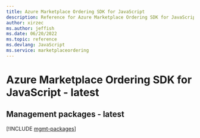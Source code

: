 ```yaml
---
title: Azure Marketplace Ordering SDK for JavaScript
description: Reference for Azure Marketplace Ordering SDK for JavaScript
author: xirzec
ms.author: jeffish
ms.date: 06/20/2022
ms.topic: reference
ms.devlang: JavaScript
ms.service: marketplaceordering
---
```

# Azure Marketplace Ordering SDK for JavaScript - latest
## Management packages - latest
[!INCLUDE [mgmt-packages](marketplace-ordering-mgmt-index.md)]

